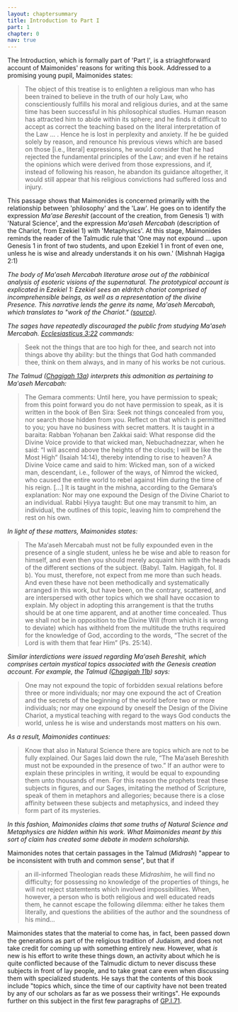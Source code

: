 ```yaml
---
layout: chaptersummary
title: Introduction to Part I
part: 1
chapter: 0
nav: true
---
```


The Introduction, which is formally part of 'Part I', is a striaghtforward account of Maimonides' reasons for writing this book. Addressed to a promising young pupil, Maimonides states:
> The object of this treatise is to enlighten a religious man who has been trained to believe in the truth of our holy Law, who conscientiously fulfills his moral and religious duries, and at the same time has been successful in his philosophical studies. Human reason has attracted him to abide within its sphere; and he finds it difficult to accept as correct the teaching based on the literal interpretation of the Law ... . Hence he is lost in perplexity and anxiety. If he be guided solely by reason, and renounce his previous views which are based on those [i.e., literal] expressions, he would consider that he had rejected the fundamental principles of the Law; and even if he retains the opinions which were derived from those expressions, and if, instead of following his reason, he abandon its guidance altogether, it would still appear that his religious convictions had suffered loss and injury.

This passage shows that Maimonides is concerned primarily with the relationship between 'philosophy' and the 'Law'. He goes on to identify the expression _Ma'ase Bereshit_ (account of the creation, from Genesis 1) with 'Natural Science', and the expression _Ma'aseh Mercabah_ (description of the Chariot, from Ezekiel 1) with 'Metaphysics'. At this stage, Maimonides reminds the reader of the Talmudic rule that 'One may not expound ... upon Genesis 1 in front of two students, and upon Ezekiel 1 in front of even one, unless he is wise and already understands it on his own.' (Mishnah Hagiga 2:1)

_The body of Ma'aseh Mercabah literature arose out of the rabbinical analysis of esoteric visions of the supernatural. The prototypical account is explicated in Ezekiel 1: Ezekiel sees an eldritch chariot comprised of incomprehensible beings, as well as a representation of the divine Presence. This narrative lends the genre its name, Ma'aseh Mercabah, which translates to "work of the Chariot." ([source](https://jewishencyclopedia.com/articles/10229-ma-aseh-bereshit-ma-aseh-merkabah))._

_The sages have repeatedly discouraged the public from studying Ma'aseh Mercabah. [Ecclesiasticus 3:22](http://www.latinvulgate.com/verse.aspx?t=0&b=26&c=3) commands:_

> Seek not the things that are too high for thee, and search not into things above thy ability: but the things that God hath commanded thee, think on them always, and in many of his works be not curious.

_The Talmud ([Chagigah 13a](https://www.sefaria.org/Chagigah.13a.2?lang=bi)) interprets this admonition as pertaining to Ma'aseh Mercabah:_

> The Gemara comments: Until here, you have permission to speak; from this point forward you do not have permission to speak, as it is written in the book of Ben Sira: Seek not things concealed from you, nor search those hidden from you. Reflect on that which is permitted to you; you have no business with secret matters. It is taught in a baraita: Rabban Yoḥanan ben Zakkai said: What response did the Divine Voice provide to that wicked man, Nebuchadnezzar, when he said: “I will ascend above the heights of the clouds; I will be like the Most High” (Isaiah 14:14), thereby intending to rise to heaven? A Divine Voice came and said to him: Wicked man, son of a wicked man, descendant, i.e., follower of the ways, of Nimrod the wicked, who caused the entire world to rebel against Him during the time of his reign.
> [...]
> It is taught in the mishna, according to the Gemara’s explanation: Nor may one expound the Design of the Divine Chariot to an individual. Rabbi Ḥiyya taught: But one may transmit to him, an individual, the outlines of this topic, leaving him to comprehend the rest on his own.

_In light of these matters, Maimonides states:_

> The Ma‘aseh Mercabah must not be fully expounded even in the presence of a single student, unless he be wise and able to reason for himself, and even then you should merely acquaint him with the heads of the different sections of the subject. (Babyl. Talm. Ḥagigah, fol. II b). You must, therefore, not expect from me more than such heads. And even these have not been methodically and systematically arranged in this work, but have been, on the contrary, scattered, and are interspersed with other topics which we shall have occasion to explain. My object in adopting this arrangement is that the truths should be at one time apparent, and at another time concealed. Thus we shall not be in opposition to the Divine Will (from which it is wrong to deviate) which has withheld from the multitude the truths required for the knowledge of God, according to the words, “The secret of the Lord is with them that fear Him” (Ps. 25:14). 

_Similar interdictions were issued regarding Ma'aseh Bereshit, which comprises certain mystical topics associated with the Genesis creation account. For example, the Talmud ([Chagigah 11b](https://www.sefaria.org/Chagigah.11b.6?lang=bi&with=all&lang2=en)) says:_

> One may not expound the topic of forbidden sexual relations before three or more individuals; nor may one expound the act of Creation and the secrets of the beginning of the world before two or more individuals; nor may one expound by oneself the Design of the Divine Chariot, a mystical teaching with regard to the ways God conducts the world, unless he is wise and understands most matters on his own.

_As a result, Maimonides continues:_

> Know that also in Natural Science there are topics which are not to be fully explained. Our Sages laid down the rule, “The Ma‘aseh Bereshith must not be expounded in the presence of two.” If an author were to explain these principles in writing, it would be equal to expounding them unto thousands of men. For this reason the prophets treat these subjects in figures, and our Sages, imitating the method of Scripture, speak of them in metaphors and allegories; because there is a close affinity between these subjects and metaphysics, and indeed they form part of its mysteries. 

_In this fashion, Maimonides claims that some truths of Natural Science and Metaphysics are hidden within his work. What Maimonides meant by this sort of claim has created some debate in modern scholarship._

Maimonides notes that certain passages in the Talmud (_Midrash_) "appear to be inconsistent with truth and common sense", but that if 
> an ill-informed Theologian reads these _Midrashim_, he will find no difficulty; for possessing no knowledge of the properties of things, he will not reject statemtents which involved impossibilities. When, however, a person who is both religious and well educated reads them, he cannot escape the following dilemma: either he takes them literally, and questions the abilities of the author and the soundness of his mind... 

Maimonides states that the material to come has, in fact, been passed down the generations as part of the religious tradition of Judaism, and does not take credit for coming up with something entirely new. However, what _is_ new is his effort to write these things down, an activity about which he is quite conflicted because of the Talmudic dictum to never discuss these subjects in front of lay people, and to take great care even when discussing them with specialized students. He says that the contents of this book include "topics which, since the time of our captivity have not been treated by any of our scholars as far as we possess their writings". He expounds further on this subject in the first few paragraphs of [GP.I.71](https://www.sefaria.org/Guide_for_the_Perplexed%2C_Part_1.71.2).

